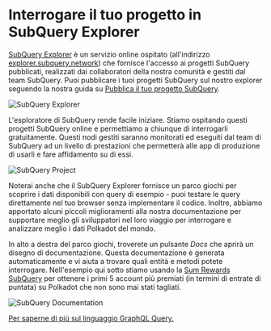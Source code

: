 # Interrogare il tuo progetto in SubQuery Explorer

[SubQuery Explorer](https://explorer.subquery.network) è un servizio online ospitato (all'indirizzo [explorer.subquery.network](https://explorer.subquery.network)) che fornisce l'accesso ai progetti SubQuery pubblicati, realizzati dai collaboratori della nostra comunità e gestiti dal team SubQuery. Puoi pubblicare i tuoi progetti SubQuery sul nostro explorer seguendo la nostra guida su [Pubblica il tuo progetto SubQuery](../publish/publish.md).

![SubQuery Explorer](https://static.subquery.network/media/explorer/explorer-header.png)

L'esploratore di SubQuery rende facile iniziare. Stiamo ospitando questi progetti SubQuery online e permettiamo a chiunque di interrogarli gratuitamente. Questi nodi gestiti saranno monitorati ed eseguiti dal team di SubQuery ad un livello di prestazioni che permetterà alle app di produzione di usarli e fare affidamento su di essi.

![SubQuery Project](https://static.subquery.network/media/explorer/explorer-project.png)

Noterai anche che il SubQuery Explorer fornisce un parco giochi per scoprire i dati disponibili con query di esempio - puoi testare le query direttamente nel tuo browser senza implementare il codice. Inoltre, abbiamo apportato alcuni piccoli miglioramenti alla nostra documentazione per supportare meglio gli sviluppatori nel loro viaggio per interrogare e analizzare meglio i dati Polkadot del mondo.

In alto a destra del parco giochi, troverete un pulsante *Docs* che aprirà un disegno di documentazione. Questa documentazione è generata automaticamente e vi aiuta a trovare quali entità e metodi potete interrogare. Nell'esempio qui sotto stiamo usando la [Sum Rewards SubQuery](https://explorer.subquery.network/subquery/OnFinality-io/sum-reward) per ottenere i primi 5 account più premiati (in termini di entrate di puntata) su Polkadot che non sono mai stati tagliati.

![SubQuery Documentation](https://static.subquery.network/media/explorer/explorer-documentation.png)

[Per saperne di più sul linguaggio GraphQL Query.](./graphql.md)
